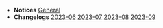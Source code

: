 - **Notices**
  [General](docs/home.md)
- **Changelogs**
  [2023-06](docs/changelog/2023-06.md)
  [2023-07](docs/changelog/2023-07.md)
  [2023-08](docs/changelog/2023-08.md)
  [2023-09](docs/changelog/2023-09.md)